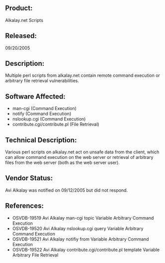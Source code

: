 ## Product:
Alkalay.net Scripts

## Released:
09/20/2005

## Description:
Multiple perl scripts from alkalay.net contain remote command execution or arbitrary file retrieval vulnerabilities.

## Software Affected:
- man-cgi (Command Execution)
- notify (Command Execution)
- nslookup.cgi (Command Execution)
- contribute.cgi/contribute.pl (File Retrieval)

## Technical Description:
Various perl scripts on alkalay.net act on unsafe data from the client, which can allow command execution on the web server or retrieval of arbitrary files from the web server (both as the web server user).

## Vendor Status:
Avi Alkalay was notified on 09/12/2005 but did not respond.

## References:
- OSVDB-19519	Avi Alkalay man-cgi topic Variable Arbitrary Command Execution
- OSVDB-19520	Avi Alkalay nslookup.cgi query Variable Arbitrary Command Execution
- OSVDB-19521	Avi Alkalay notifiy from Variable Arbitrary Command Execution
- OSVDB-19522	Avi Alkalay contribute.cgi/contribute.pl template Variable Arbitrary File Retrieval
